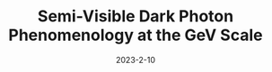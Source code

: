 ---
title: 'Semi-Visible Dark Photon Phenomenology at the GeV Scale'
pub_number: 10
authors:  Asli M. Abdullahi,  Matheus Hostert,  Daniele Massaro,  Silvia Pascoli
collection: publication
permalink: /publication/2023-2-10-Semi-VisibleDarkPhotonPhenomenologyattheGeVScale
date: 2023-2-10
venue: Phys.Rev.D 
paperurl: 'https://arxiv.org/abs/2302.05410'
citation_notitle: 'Asli M. Abdullahi, Matheus Hostert, Daniele Massaro, Silvia Pascoli, Phys.Rev.D 108 (2023) 1 015032'
citation: 'Semi-Visible Dark Photon Phenomenology at the GeV Scale, Asli M. Abdullahi, Matheus Hostert, Daniele Massaro, Silvia Pascoli, Phys.Rev.D 108 (2023) 1 015032'
eprint: '2302.05410'

---